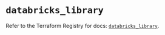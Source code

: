 # `databricks_library`

Refer to the Terraform Registry for docs: [`databricks_library`](https://registry.terraform.io/providers/databricks/databricks/1.50.0/docs/resources/library).

